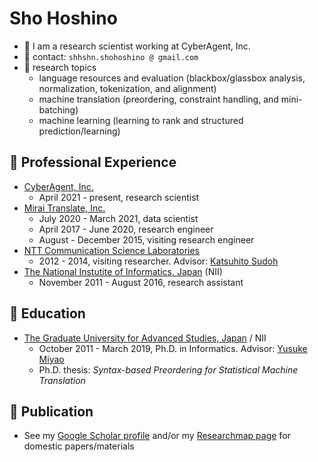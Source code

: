 # Sho Hoshino
- 🦙 I am a research scientist working at CyberAgent, Inc.
- 📮 contact: `shhshn.shohoshino @ gmail.com`
- 🧪 research topics
  - language resources and evaluation (blackbox/glassbox analysis, normalization, tokenization, and alignment)
  - machine translation (preordering, constraint handling, and mini-batching)
  - machine learning (learning to rank and structured prediction/learning)

## 🥼 Professional Experience
- [CyberAgent, Inc.](https://cyberagent.ai/ailab/)
  - April 2021 - present, research scientist
- [Mirai Translate, Inc.](https://miraitranslate.com/en/)
  - July 2020 - March 2021, data scientist
  - April 2017 - June 2020, research engineer
  - August - December 2015, visiting research engineer
- [NTT Communication Science Laboratories](http://www.kecl.ntt.co.jp/english/index.html)
  - 2012 - 2014, visiting researcher. Advisor: [Katsuhito Sudoh](https://www.sudoh.nl/)
- [The National Instutite of Informatics, Japan](https://www.nii.ac.jp/en/) (NII)
  - November 2011 - August 2016, research assistant

## 🏫 Education
- [The Graduate University for Advanced Studies, Japan](https://www.nii.ac.jp/graduate/en/) / NII
  - October 2011 - March 2019, Ph.D. in Informatics. Advisor: [Yusuke Miyao](https://researchmap.jp/yusuke/?lang=english)
  - Ph.D. thesis: _Syntax-based Preordering for Statistical Machine Translation_

## 📜 Publication
- See my [Google Scholar profile](https://scholar.google.com/citations?user=ZO2_7l0AAAAJ) and/or my [Researchmap page](https://researchmap.jp/sho-hoshino/?lang=english) for domestic papers/materials
